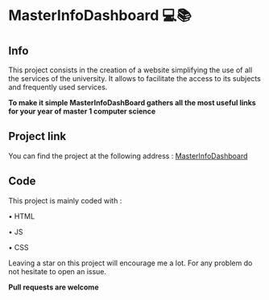 # MasterInfoDashboard ‍💻📚

## Info

This project consists in the creation of a website simplifying the use of all the services of the university. It allows to facilitate the access to its subjects and frequently used services. 

**To make it simple MasterInfoDashBoard gathers all the most useful links for your year of master 1 computer science**

## Project link

You can find the project at the following address : [MasterInfoDashboard](https://master-info.ew.r.appspot.com/)

## Code

This project is mainly coded with : 

• HTML

• JS

• CSS

Leaving a star on this project will encourage me a lot. For any problem do not hesitate to open an issue. 

**Pull requests are welcome**
